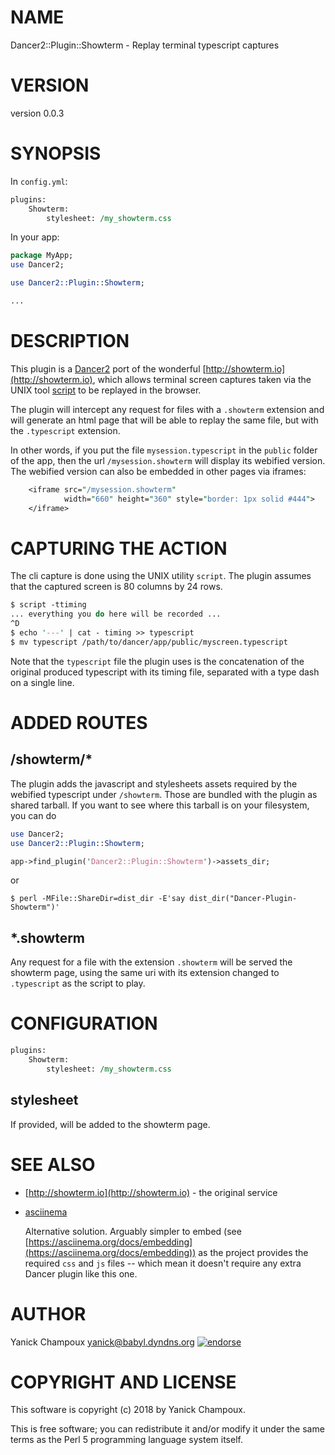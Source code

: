 # NAME

Dancer2::Plugin::Showterm - Replay terminal typescript captures

# VERSION

version 0.0.3

# SYNOPSIS

In `config.yml`:

```perl
plugins:
    Showterm:
        stylesheet: /my_showterm.css
```

In your app:

```perl
package MyApp;
use Dancer2;

use Dancer2::Plugin::Showterm;

...
```

# DESCRIPTION

This plugin is a [Dancer2](https://metacpan.org/pod/Dancer2) port of the wonderful [http://showterm.io](http://showterm.io), which allows
terminal screen captures taken via the UNIX tool [script](http://man7.org/linux/man-pages/man1/script.1.html) to be 
replayed in the browser. 

The plugin will intercept any request for files with a `.showterm` extension and will generate an
html page that will be able to replay the same file, but with the `.typescript` extension.

In other words, if you put the file `mysession.typescript` in the `public` folder of the app, then the
url `/mysession.showterm` will display its webified version. The webified version can also be embedded in other 
pages via iframes:

```perl
    <iframe src="/mysession.showterm" 
            width="660" height="360" style="border: 1px solid #444">
    </iframe>
```

# CAPTURING THE ACTION

The cli capture is done using the UNIX utility `script`. 
The plugin assumes that the captured screen is 80 columns by 24 rows.

```perl
$ script -ttiming
... everything you do here will be recorded ...
^D  
$ echo '---' | cat - timing >> typescript
$ mv typescript /path/to/dancer/app/public/myscreen.typescript
```

Note that the `typescript` file the plugin uses is the concatenation of the
original produced typescript with its timing file, separated with a type dash 
on a single line.

# ADDED ROUTES

## /showterm/\*

The plugin adds the javascript and stylesheets assets required by the 
webified typescript under `/showterm`.  Those are bundled with the plugin as shared tarball.
If you want to see where this tarball is on your filesystem, you can do

```perl
use Dancer2;
use Dancer2::Plugin::Showterm;

app->find_plugin('Dancer2::Plugin::Showterm')->assets_dir;
```

or

```
$ perl -MFile::ShareDir=dist_dir -E'say dist_dir("Dancer-Plugin-Showterm")'
```

## \*.showterm

Any request for a file with the extension `.showterm` will be served the showterm
page, using the same uri with its extension changed to `.typescript` as the script to play.

# CONFIGURATION

```perl
plugins:
    Showterm:
        stylesheet: /my_showterm.css
```

## stylesheet

If provided, will be added to the showterm page.

# SEE ALSO

- [http://showterm.io](http://showterm.io) - the original service
- [asciinema](https://asciinema.org/)

    Alternative solution. Arguably simpler to embed (see
    [https://asciinema.org/docs/embedding](https://asciinema.org/docs/embedding)) as the project 
    provides the required `css` and `js` files -- which mean it 
    doesn't require any extra Dancer plugin like this one.

# AUTHOR

Yanick Champoux <yanick@babyl.dyndns.org> [![endorse](http://api.coderwall.com/yanick/endorsecount.png)](http://coderwall.com/yanick)

# COPYRIGHT AND LICENSE

This software is copyright (c) 2018 by Yanick Champoux.

This is free software; you can redistribute it and/or modify it under
the same terms as the Perl 5 programming language system itself.
